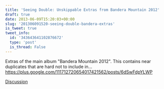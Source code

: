 ```yaml
---
title: 'Seeing Double: Unskippable Extras from Bandera Mountain 2012'
draft: true
date: 2013-06-09T15:20:03+00:00
slug: '201306091520-seeing-double-bandera-extras'
is_tweet: true
tweet_info:
  id: '343643641102876672'
  type: 'post'
  is_thread: False
---
```




Extras of the main album "Bandera Mountain 2012". This contains near duplicates that are hard not to include in… <https://plus.google.com/111712720654017421562/posts/6dSwFdpYLWP>

[Discussion](https://x.com/sytelus/status/343643641102876672)
